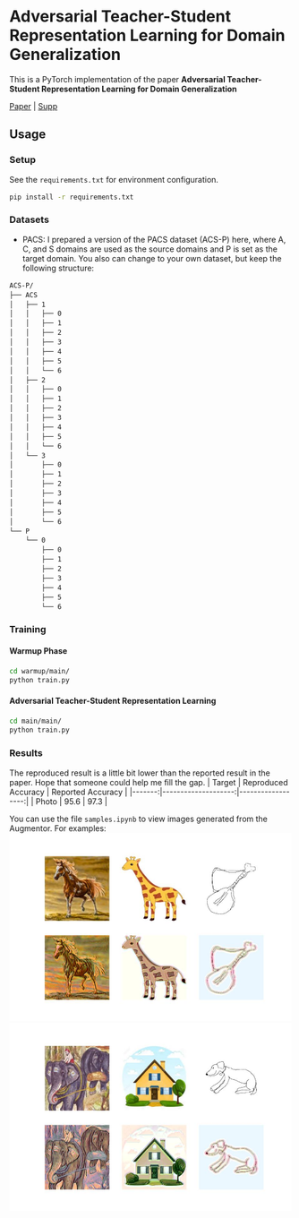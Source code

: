 # Adversarial Teacher-Student Representation Learning for Domain Generalization

This is a PyTorch implementation of the paper **Adversarial Teacher-Student Representation Learning for Domain Generalization**

[Paper](https://proceedings.neurips.cc//paper/2021/file/a2137a2ae8e39b5002a3f8909ecb88fe-Paper.pdf) | [Supp](https://proceedings.neurips.cc/paper/2021/file/a2137a2ae8e39b5002a3f8909ecb88fe-Supplemental.pdf)

## Usage

### Setup
See the `requirements.txt` for environment configuration. 
```bash
pip install -r requirements.txt
```

### Datasets
- PACS: I prepared a version of the PACS dataset (ACS-P) here, where A, C, and S domains are used as the source domains and P is set as the target domain. You also can change to your own dataset, but keep the following structure: 
```bash
ACS-P/
├── ACS
│   ├── 1
│   │   ├── 0
│   │   ├── 1
│   │   ├── 2
│   │   ├── 3
│   │   ├── 4
│   │   ├── 5
│   │   └── 6
│   ├── 2
│   │   ├── 0
│   │   ├── 1
│   │   ├── 2
│   │   ├── 3
│   │   ├── 4
│   │   ├── 5
│   │   └── 6
│   └── 3
│       ├── 0
│       ├── 1
│       ├── 2
│       ├── 3
│       ├── 4
│       ├── 5
│       └── 6
└── P
    └── 0
        ├── 0
        ├── 1
        ├── 2
        ├── 3
        ├── 4
        ├── 5
        └── 6
```

### Training

#### Warmup Phase
```bash
cd warmup/main/
python train.py
```

#### Adversarial Teacher-Student Representation Learning
```bash
cd main/main/
python train.py
```

### Results
The reproduced result is a little bit lower than the reported result in the paper. Hope that someone could help me fill the gap. 
| Target | Reproduced Accuracy | Reported Accuracy |
|-------:|--------------------:|------------------:|
|  Photo |                95.6 |              97.3 |

You can use the file `samples.ipynb` to view images generated from the Augmentor. For examples: 
![samples-1](main/main/samples/ACS/samples-1.jpg)
![samples-2](main/main/samples/ACS/samples-2.jpg)